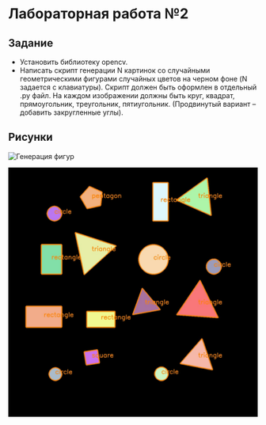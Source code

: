 # **Лабораторная работа №2**

## Задание

* Установить библиотеку opencv.
* Написать скрипт генерации N картинок со случайными геометрическими фигурами случайных цветов на черном фоне (N задается с клавиатуры). 
Скрипт должен быть оформлен в отдельный .py файл. 
На каждом изображении должны быть круг, квадрат, прямоугольник, треугольник, пятиугольник. (Продвинутый вариант – добавить закругленные углы).

## Рисунки

![Генерация фигур]()


![Распознование фигур](https://github.com/Spatonik/ML_labs/blob/main/lab02/images/image1.jpg)
